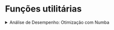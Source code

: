# Funções utilitárias

<details>
  <summary>Análise de Desempenho: Otimização com Numba</summary>

Demonstra o impacto de otimizações Just-In-Time (JIT) no desempenho de Python em operações intensivas. 

Utilizando a biblioteca `Numba`, compara-se o tempo de execução de duas funções idênticas — uma otimizada com JIT e outra em Python puro. 

Numba compila o código em tempo de execução, reduzindo drasticamente o tempo em loops e operações numéricas, essencial para ciência de dados e machine learning, onde performance em grandes volumes é crucial.

</details>
